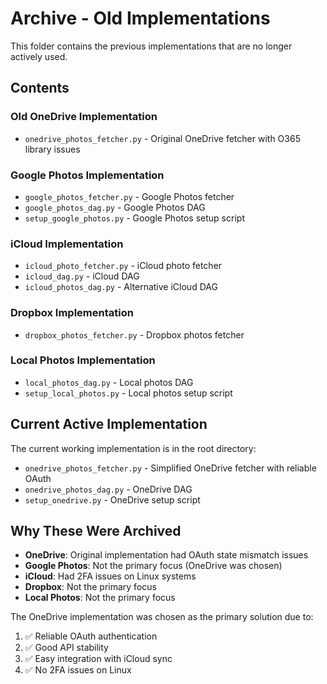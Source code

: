 # Archive - Old Implementations

This folder contains the previous implementations that are no longer actively used.

## Contents

### Old OneDrive Implementation
- `onedrive_photos_fetcher.py` - Original OneDrive fetcher with O365 library issues

### Google Photos Implementation
- `google_photos_fetcher.py` - Google Photos fetcher
- `google_photos_dag.py` - Google Photos DAG
- `setup_google_photos.py` - Google Photos setup script

### iCloud Implementation
- `icloud_photo_fetcher.py` - iCloud photo fetcher
- `icloud_dag.py` - iCloud DAG
- `icloud_photos_dag.py` - Alternative iCloud DAG

### Dropbox Implementation
- `dropbox_photos_fetcher.py` - Dropbox photos fetcher

### Local Photos Implementation
- `local_photos_dag.py` - Local photos DAG
- `setup_local_photos.py` - Local photos setup script

## Current Active Implementation

The current working implementation is in the root directory:
- `onedrive_photos_fetcher.py` - Simplified OneDrive fetcher with reliable OAuth
- `onedrive_photos_dag.py` - OneDrive DAG
- `setup_onedrive.py` - OneDrive setup script

## Why These Were Archived

- **OneDrive**: Original implementation had OAuth state mismatch issues
- **Google Photos**: Not the primary focus (OneDrive was chosen)
- **iCloud**: Had 2FA issues on Linux systems
- **Dropbox**: Not the primary focus
- **Local Photos**: Not the primary focus

The OneDrive implementation was chosen as the primary solution due to:
1. ✅ Reliable OAuth authentication
2. ✅ Good API stability
3. ✅ Easy integration with iCloud sync
4. ✅ No 2FA issues on Linux 